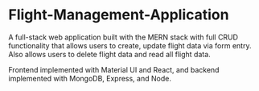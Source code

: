 # Flight-Management-Application

A full-stack web application built with the MERN stack with full CRUD functionality that allows users
to create, update flight data via form entry. Also allows users to delete flight data and read all flight data. 

Frontend implemented with Material UI and React, and backend implemented with MongoDB, Express, and Node. 
